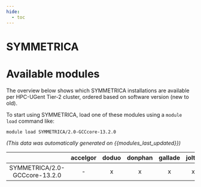 ```yaml
---
hide:
  - toc
---
```


SYMMETRICA
==========

# Available modules


The overview below shows which SYMMETRICA installations are available per HPC-UGent Tier-2 cluster, ordered based on software version (new to old).

To start using SYMMETRICA, load one of these modules using a `module load` command like:

```shell
module load SYMMETRICA/2.0-GCCcore-13.2.0
```

*(This data was automatically generated on {{modules_last_updated}})*  

| |accelgor|doduo|donphan|gallade|joltik|shinx|
| :---: | :---: | :---: | :---: | :---: | :---: | :---: |
|SYMMETRICA/2.0-GCCcore-13.2.0|-|x|x|x|x|x|
